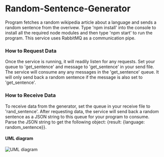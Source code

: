 # Random-Sentence-Generator
Program fetches a random wikipedia article about a language and sends a random sentence from the overivew. 
Type 'npm install' into the console to install all the required node modules and then type 'npm start' to run the program. 
This service uses RabbitMQ as a communication pipe. 

<h3>How to Request Data</h3> 
Once the service is running, it will readily listen for any requests. Set your queue to 'get_sentence' and message to 'get_sentence' in your send file. The service will consume any any messages in the 'get_sentence' queue. It will only send back a random sentence if the message is also set to 'get_sentence'.

<h3>How to Receive Data</h3>
To receive data from the generator, set the queue in your receive file to 'rand_sentence'. After requesting data, the service will send back a random sentence as a JSON string to this queue for your program to consume. Parse the JSON string to get the following object: {result: {language: random_sentence}}.

<h4>UML diagram</h4>

![UML diagram](https://user-images.githubusercontent.com/80930289/180602415-6f4fc78e-1fd9-4154-9e15-4e099980d07d.png)

